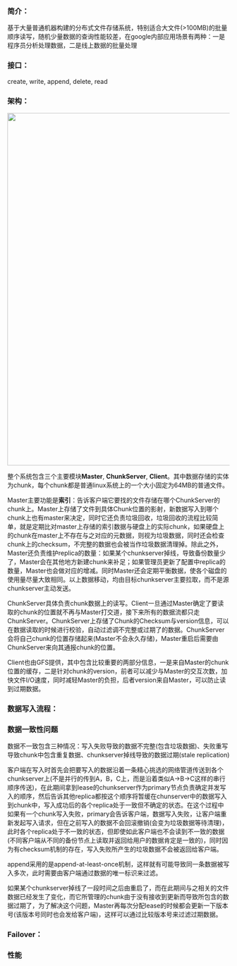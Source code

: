 ### 简介：

基于大量普通机器构建的分布式文件存储系统，特别适合大文件(>100MB)的批量顺序读写，随机少量数据的查询性能较差，在google内部应用场景有两种：一是程序员分析处理数据，二是线上数据的批量处理

### 接口：

create, write, append, delete, read

### 架构：

<img src="https://github.com/zxhcodes/distributed-computing-course/blob/master/2_storage/imgs/gfs.png" width="800px"/>

整个系统包含三个主要模块**Master**, **ChunkServer**, **Client**。其中数据存储的实体为chunk，每个chunk都是普通linux系统上的一个大小固定为64MB的普通文件。

Master主要功能是**索引**：告诉客户端它要找的文件存储在哪个ChunkServer的chunk上。Master上存储了文件到具体Chunk位置的影射，新数据写入到哪个chunk上也有master来决定，同时它还负责垃圾回收，垃圾回收的流程比较简单，就是定期比对master上存储的索引数据与硬盘上的实际chunk，如果硬盘上的chunk在master上不存在与之对应的元数据，则视为垃圾数据，同时还会检查chunk上的checksum，不完整的数据也会被当作垃圾数据清理掉。除此之外，Master还负责维护replica的数量：如果某个chunkserver掉线，导致备份数量少了，Master会在其他地方新建chunk来补足；如果管理员更新了配置中replica的数量，Master也会做对应的增减。同时Master还会定期平衡数据，使各个磁盘的使用量尽量大致相同。以上数据移动，均由目标chunkserver主要拉取，而不是源chunkserver主动发送。

ChunkServer具体负责chunk数据上的读写。Client一旦通过Master确定了要读取的chunk的位置就不再与Master打交道，接下来所有的数据流都只走ChunkServer。ChunkServer上存储了Chunk的Checksum与version信息，可以在数据读取的时候进行校验，自动过滤调不完整或过期了的数据。ChunkServer会将自己chunk的位置存储起来(Master不会永久存储)，Master重启后需要由ChunkServer来向其通报chunk的位置。

Client也由GFS提供，其中包含比较重要的两部分信息，一是来自Master的chunk位置的缓存，二是针对chunk的version，前者可以减少与Master的交互次数，加快文件I/O速度，同时减轻Master的负担，后者version来自Master，可以防止读到过期数据。


### 数据写入流程：


### 数据一致性问题

数据不一致包含三种情况：写入失败导致的数据不完整(包含垃圾数据)、失败重写导致chunk中包含重复数据、chunkserver掉线导致的数据过期(stale replication)

客户端在写入时首先会把要写入的数据沿着一条精心挑选的网络管道传送到各个chunkserver上(不是并行的传到A，B，C上，而是沿着类似A->B->C这样的串行顺序传送)，在此期间拿到lease的chunkserver作为primary节点负责确定并发写入的顺序，然后告诉其他replica都按这个顺序将暂缓在chunserver中的数据写入到chunk中，写入成功后的各个replica处于一致但不确定的状态。在这个过程中如果有一个chunk写入失败，primary会告诉客户端，数据写入失败，让客户端重新发起写入请求，但在之前写入的数据不会回滚撤销(会变为垃圾数据等待清理)，此时各个replica处于不一致的状态，但即使如此客户端也不会读到不一致的数据(不同客户端从不同的备份节点上读取并返回给用户的数据肯定是一致的)，同时因为有checksum机制的存在，写入失败所产生的垃圾数据不会被返回给客户端。


append采用的是append-at-least-once机制，这样就有可能导致同一条数据被写入多次，此时需要由客户端通过数据的唯一标识来过滤。

如果某个chunkserver掉线了一段时间之后由重启了，而在此期间与之相关的文件数据已经发生了变化，而它所管理的chunk由于没有接收到更新而导致所包含的数据过期了，为了解决这个问题，Master再每次分配lease的时候都会更新一下版本号(该版本号同时也会发给客户端)，这样可以通过比较版本号来过滤过期数据。


### Failover：


### 性能